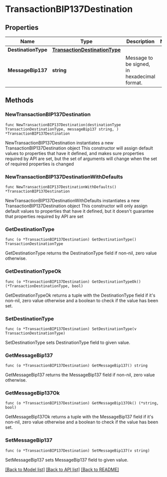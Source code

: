 # TransactionBIP137Destination

## Properties

Name | Type | Description | Notes
------------ | ------------- | ------------- | -------------
**DestinationType** | [**TransactionDestinationType**](TransactionDestinationType.md) |  | 
**MessageBip137** | **string** | Message to be signed, in hexadecimal format. | 

## Methods

### NewTransactionBIP137Destination

`func NewTransactionBIP137Destination(destinationType TransactionDestinationType, messageBip137 string, ) *TransactionBIP137Destination`

NewTransactionBIP137Destination instantiates a new TransactionBIP137Destination object
This constructor will assign default values to properties that have it defined,
and makes sure properties required by API are set, but the set of arguments
will change when the set of required properties is changed

### NewTransactionBIP137DestinationWithDefaults

`func NewTransactionBIP137DestinationWithDefaults() *TransactionBIP137Destination`

NewTransactionBIP137DestinationWithDefaults instantiates a new TransactionBIP137Destination object
This constructor will only assign default values to properties that have it defined,
but it doesn't guarantee that properties required by API are set

### GetDestinationType

`func (o *TransactionBIP137Destination) GetDestinationType() TransactionDestinationType`

GetDestinationType returns the DestinationType field if non-nil, zero value otherwise.

### GetDestinationTypeOk

`func (o *TransactionBIP137Destination) GetDestinationTypeOk() (*TransactionDestinationType, bool)`

GetDestinationTypeOk returns a tuple with the DestinationType field if it's non-nil, zero value otherwise
and a boolean to check if the value has been set.

### SetDestinationType

`func (o *TransactionBIP137Destination) SetDestinationType(v TransactionDestinationType)`

SetDestinationType sets DestinationType field to given value.


### GetMessageBip137

`func (o *TransactionBIP137Destination) GetMessageBip137() string`

GetMessageBip137 returns the MessageBip137 field if non-nil, zero value otherwise.

### GetMessageBip137Ok

`func (o *TransactionBIP137Destination) GetMessageBip137Ok() (*string, bool)`

GetMessageBip137Ok returns a tuple with the MessageBip137 field if it's non-nil, zero value otherwise
and a boolean to check if the value has been set.

### SetMessageBip137

`func (o *TransactionBIP137Destination) SetMessageBip137(v string)`

SetMessageBip137 sets MessageBip137 field to given value.



[[Back to Model list]](../README.md#documentation-for-models) [[Back to API list]](../README.md#documentation-for-api-endpoints) [[Back to README]](../README.md)


